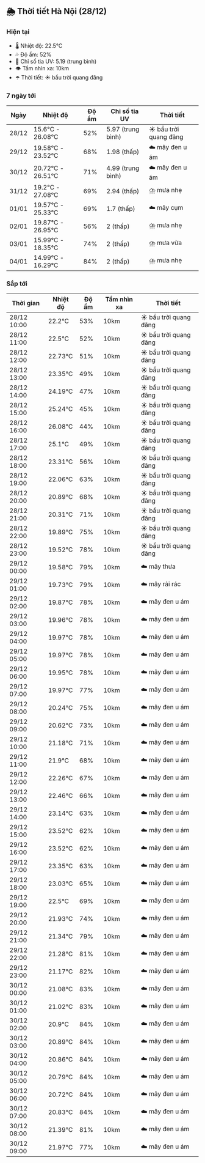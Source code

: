 ## 🌦️ Thời tiết Hà Nội (28/12)

### Hiện tại

- 🌡️ Nhiệt độ: 22.5℃
- 💦 Độ ẩm: 52%
- 🌟 Chỉ số tia UV: 5.19 (trung bình)
- 👁️ Tầm nhìn xa: 10km
- ☂️ Thời tiết: ☀️ bầu trời quang đãng

### 7 ngày tới

| Ngày | Nhiệt độ | Độ ẩm | Chỉ số tia UV | Thời tiết |
| --- | --- | --- | --- | --- |
| 28/12 | 15.6℃ - 26.08℃ | 52% | 5.97 (trung bình) | ☀️ bầu trời quang đãng |
| 29/12 | 19.58℃ - 23.52℃ | 68% | 1.98 (thấp) | ☁️ mây đen u ám |
| 30/12 | 20.72℃ - 26.51℃ | 71% | 4.99 (trung bình) | ☁️ mây đen u ám |
| 31/12 | 19.2℃ - 27.08℃ | 69% | 2.94 (thấp) | ⛈️ mưa nhẹ |
| 01/01 | 19.57℃ - 25.33℃ | 69% | 1.7 (thấp) | ☁️ mây cụm |
| 02/01 | 19.87℃ - 26.95℃ | 56% | 2 (thấp) | ⛈️ mưa nhẹ |
| 03/01 | 15.99℃ - 18.35℃ | 74% | 2 (thấp) | ⛈️ mưa vừa |
| 04/01 | 14.99℃ - 16.29℃ | 84% | 2 (thấp) | ⛈️ mưa nhẹ |

### Sắp tới

| Thời gian | Nhiệt độ | Độ ẩm | Tầm nhìn xa | Thời tiết |
| --- | --- | --- | --- | --- |
| 28/12 10:00 | 22.2℃ | 53% | 10km | ☀️ bầu trời quang đãng |
| 28/12 11:00 | 22.5℃ | 52% | 10km | ☀️ bầu trời quang đãng |
| 28/12 12:00 | 22.73℃ | 51% | 10km | ☀️ bầu trời quang đãng |
| 28/12 13:00 | 23.35℃ | 49% | 10km | ☀️ bầu trời quang đãng |
| 28/12 14:00 | 24.19℃ | 47% | 10km | ☀️ bầu trời quang đãng |
| 28/12 15:00 | 25.24℃ | 45% | 10km | ☀️ bầu trời quang đãng |
| 28/12 16:00 | 26.08℃ | 44% | 10km | ☀️ bầu trời quang đãng |
| 28/12 17:00 | 25.1℃ | 49% | 10km | ☀️ bầu trời quang đãng |
| 28/12 18:00 | 23.31℃ | 56% | 10km | ☀️ bầu trời quang đãng |
| 28/12 19:00 | 22.06℃ | 63% | 10km | ☀️ bầu trời quang đãng |
| 28/12 20:00 | 20.89℃ | 68% | 10km | ☀️ bầu trời quang đãng |
| 28/12 21:00 | 20.31℃ | 71% | 10km | ☀️ bầu trời quang đãng |
| 28/12 22:00 | 19.89℃ | 75% | 10km | ☀️ bầu trời quang đãng |
| 28/12 23:00 | 19.52℃ | 78% | 10km | ☀️ bầu trời quang đãng |
| 29/12 00:00 | 19.58℃ | 79% | 10km | ☁️ mây thưa |
| 29/12 01:00 | 19.73℃ | 79% | 10km | ☁️ mây rải rác |
| 29/12 02:00 | 19.87℃ | 78% | 10km | ☁️ mây đen u ám |
| 29/12 03:00 | 19.96℃ | 78% | 10km | ☁️ mây đen u ám |
| 29/12 04:00 | 19.97℃ | 78% | 10km | ☁️ mây đen u ám |
| 29/12 05:00 | 19.97℃ | 78% | 10km | ☁️ mây đen u ám |
| 29/12 06:00 | 19.95℃ | 78% | 10km | ☁️ mây đen u ám |
| 29/12 07:00 | 19.97℃ | 77% | 10km | ☁️ mây đen u ám |
| 29/12 08:00 | 20.24℃ | 75% | 10km | ☁️ mây đen u ám |
| 29/12 09:00 | 20.62℃ | 73% | 10km | ☁️ mây đen u ám |
| 29/12 10:00 | 21.18℃ | 71% | 10km | ☁️ mây đen u ám |
| 29/12 11:00 | 21.9℃ | 68% | 10km | ☁️ mây đen u ám |
| 29/12 12:00 | 22.26℃ | 67% | 10km | ☁️ mây đen u ám |
| 29/12 13:00 | 22.46℃ | 66% | 10km | ☁️ mây đen u ám |
| 29/12 14:00 | 23.14℃ | 63% | 10km | ☁️ mây đen u ám |
| 29/12 15:00 | 23.52℃ | 62% | 10km | ☁️ mây đen u ám |
| 29/12 16:00 | 23.52℃ | 62% | 10km | ☁️ mây đen u ám |
| 29/12 17:00 | 23.35℃ | 63% | 10km | ☁️ mây đen u ám |
| 29/12 18:00 | 23.03℃ | 65% | 10km | ☁️ mây đen u ám |
| 29/12 19:00 | 22.5℃ | 69% | 10km | ☁️ mây đen u ám |
| 29/12 20:00 | 21.93℃ | 74% | 10km | ☁️ mây đen u ám |
| 29/12 21:00 | 21.34℃ | 79% | 10km | ☁️ mây đen u ám |
| 29/12 22:00 | 21.28℃ | 81% | 10km | ☁️ mây đen u ám |
| 29/12 23:00 | 21.17℃ | 82% | 10km | ☁️ mây đen u ám |
| 30/12 00:00 | 21.08℃ | 83% | 10km | ☁️ mây đen u ám |
| 30/12 01:00 | 21.02℃ | 83% | 10km | ☁️ mây đen u ám |
| 30/12 02:00 | 20.9℃ | 84% | 10km | ☁️ mây đen u ám |
| 30/12 03:00 | 20.89℃ | 84% | 10km | ☁️ mây đen u ám |
| 30/12 04:00 | 20.86℃ | 84% | 10km | ☁️ mây đen u ám |
| 30/12 05:00 | 20.79℃ | 84% | 10km | ☁️ mây đen u ám |
| 30/12 06:00 | 20.72℃ | 84% | 10km | ☁️ mây đen u ám |
| 30/12 07:00 | 20.83℃ | 84% | 10km | ☁️ mây đen u ám |
| 30/12 08:00 | 21.39℃ | 81% | 10km | ☁️ mây đen u ám |
| 30/12 09:00 | 21.97℃ | 77% | 10km | ☁️ mây đen u ám |
